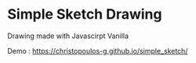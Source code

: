# Simple Sketch Drawing

Drawing made with Javascirpt Vanilla

Demo : https://christopoulos-g.github.io/simple_sketch/
